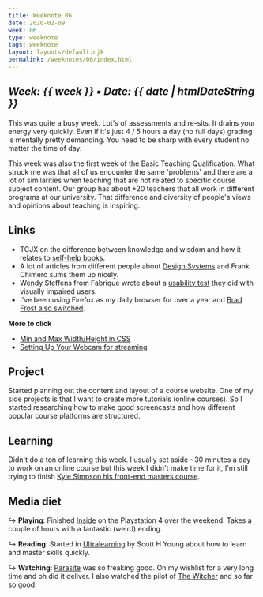 ```yaml
---
title: Weeknote 06
date: 2020-02-09
week: 06
type: weeknote
tags: weeknote
layout: layouts/default.njk
permalink: /weeknotes/06/index.html
---
```


*Week: {{ week }} ▪ Date: {{ date | htmlDateString }}*
---

This was quite a busy week. Lot's of assessments and re-sits. It drains your energy very quickly. Even if it's just 4 / 5 hours a day (no full days) grading is mentally pretty demanding. You need to be sharp with every student no matter the time of day.

This week was also the first week of the Basic Teaching Qualification. What struck me was that all of us encounter the same 'problems' and there are a lot of similarities when teaching that are not related to specific course subject content. Our group has about +20 teachers that all work in different programs at our university. That difference and diversity of people's views and opinions about teaching is inspiring.

## Links

* TCJX on the difference between knowledge and wisdom and how it relates to [self-help books][help].
* A lot of articles from different people about [Design Systems][ds] and Frank Chimero sums them up nicely.
* Wendy Steffens from Fabrique wrote about a [usability test][test] they did with visually impaired users.
* I've been using Firefox as my daily browser for over a year and [Brad Frost also switched][firefox].

**More to click**
* [Min and Max Width/Height in CSS][min]
* [Setting Up Your Webcam for streaming][webcam]

## Project

Started planning out the content and layout of a course website. One of my side projects is that I want to create more tutorials (online courses). So I started researching how to make good screencasts and how different popular course platforms are structured.

## Learning

Didn't do a ton of learning this week. I usually set aside ~30 minutes a day to work on an online course but this week I didn't make time for it, I'm still trying to finish [Kyle Simpson his front-end masters course][master].

## Media diet

↪ **Playing**: Finished [Inside][inside] on the Playstation 4 over the weekend. Takes a couple of hours with a fantastic (weird) ending.

↪ **Reading**: Started in [Ultralearning][ultra] by Scott H Young about how to learn and master skills quickly.

↪ **Watching**: [Parasite][parasite] was so freaking good. On my wishlist for a very long time and oh did it deliver. I also watched the pilot of [The Witcher][witcher] and so far so good.

[help]: https://tjcx.me/posts/defense-self-help/
[ds]: https://frankchimero.com/blog/2020/who-cares/
[test]: https://www.fabrique.nl/blog/2020/1/insights-usability-testing-visually-impaired-users/
[min]: https://ishadeed.com/article/min-max-css/
[webcam]: https://mattstauffer.com/blog/setting-up-your-webcam-lights-and-audio-for-remote-work-podcasting-videos-and-streaming/
[firefox]: https://bradfrost.com/blog/post/switching-to-firefox/
[master]: https://frontendmasters.com/courses/getting-started-javascript-v2/

[inside]: https://www.metacritic.com/game/playstation-4/inside
[parasite]: https://www.imdb.com/title/tt6751668
[ultra]: https://www.goodreads.com/book/show/44770129-ultralearning
[witcher]: https://www.imdb.com/title/tt5180504/
